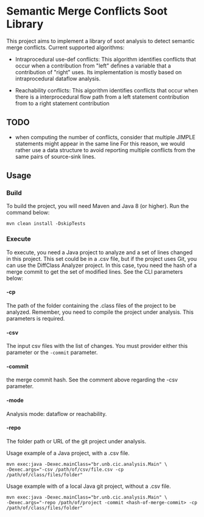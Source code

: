# Semantic Merge Conflicts Soot Library

This project aims to implement a library of soot analysis to detect semantic merge conflicts.
Current supported algorithms:

   * Intraprocedural use-def conflicts: This algorithm identifies conflicts
    that occur when a contribution from "left" defines a variable
    that a contribution of "right" uses. Its implementation is mostly based on
    intraprocedural dataflow analysis.

   * Reachability conflicts: This algorithm identifies conflicts that occur
   when there is a interprocedural flow path from a left statement contribution from
   to a right statement contribution



## TODO

   * when computing the number of conflicts, consider that multiple JIMPLE statements might appear in the same line
   For this reason, we would rather use a data structure to avoid reporting multiple conflicts from the same pairs
   of source-sink lines.

## Usage

### Build

To build the project, you will need Maven and Java 8 (or higher). Run the command below:

```SHELL
mvn clean install -DskipTests
```

### Execute

To execute, you need a Java project to analyze and a set of lines changed in this project.
This set could be in a .csv file, but if the project uses Git, you can use the DiffClass Analyzer project.
In this case, tyou need the hash of a merge commit to get the set of modified lines. See the CLI parameters below:


#### -cp
The path of the folder containing the .class files of the project to be analyzed.
Remember, you need to compile the project under analysis. This parameters is required.

#### -csv
The input csv files with the list of changes. You must provider either this parameter or the ```-commit``` parameter.

#### -commit
the merge commit hash. See the comment above regarding the -csv parameter.

#### -mode
Analysis mode: dataflow or reachability.

#### -repo
The folder path or URL of the git project under analysis.

Usage example of a Java project, with a .csv file.

```SHELL
mvn exec:java -Dexec.mainClass="br.unb.cic.analysis.Main" \
-Dexec.args="-csv /path/of/csv/file.csv -cp /path/of/class/files/folder"
```

Usage example with of a local Java git project, without a .csv file.

```SHELL
mvn exec:java -Dexec.mainClass="br.unb.cic.analysis.Main" \
-Dexec.args="-repo /path/of/project -commit <hash-of-merge-commit> -cp /path/of/class/files/folder"
```

